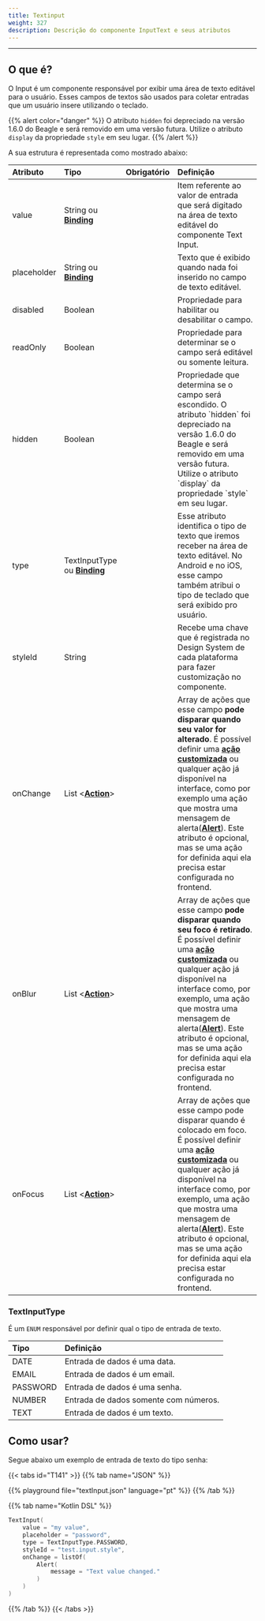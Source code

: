 ```yaml
---
title: Textinput
weight: 327
description: Descrição do componente InputText e seus atributos
---
```


---

## O que é?

O Input é um componente responsável por exibir uma área de texto editável para o usuário. Esses campos de textos são usados para coletar entradas que um usuário insere utilizando o teclado. 

{{% alert color="danger" %}}
O atributo `hidden` foi depreciado na versão 1.6.0 do Beagle e será removido em uma versão futura. Utilize o atributo `display` da propriedade `style` em seu lugar.
{{% /alert %}}

A sua estrutura é representada como mostrado abaixo: 

<table>
  <thead>
    <tr>
      <th style="text-align:left"><strong>Atributo</strong>
      </th>
      <th style="text-align:left"><strong>Tipo</strong>
      </th>
      <th style="text-align:center"><strong>Obrigatório</strong></th>
      <th style="text-align:left"><strong>Defini&#xE7;&#xE3;o</strong>
      </th>
    </tr>
  </thead>
  <tbody>
    <tr>
      <td style="text-align:left">value</td>
      <td style="text-align:left">
        String ou
        <a href="../../contexto/#bindings"><strong>Binding</strong></a>
      </td>
      <td style="text-align:center"></td>
      <td style="text-align:left">Item referente ao valor de entrada que ser&#xE1; digitado na &#xE1;rea
        de texto edit&#xE1;vel do componente Text Input.</td>
    </tr>
    <tr>
      <td style="text-align:left">placeholder</td>
      <td style="text-align:left">
        String ou
        <a href="../../contexto/#bindings"><strong>Binding</strong></a>
      </td>
      <td style="text-align:center"></td>
      <td style="text-align:left">Texto que &#xE9; exibido quando nada foi inserido no campo de texto edit&#xE1;vel.</td>
    </tr>
    <tr>
      <td style="text-align:left">disabled</td>
      <td style="text-align:left">Boolean</td>
      <td style="text-align:center"></td>
      <td style="text-align:left">Propriedade para habilitar ou desabilitar o campo.</td>
    </tr>
    <tr>
      <td style="text-align:left">readOnly</td>
      <td style="text-align:left">Boolean</td>
      <td style="text-align:center"></td>
      <td style="text-align:left">Propriedade para determinar se o campo ser&#xE1; edit&#xE1;vel ou somente
        leitura.</td>
    </tr>
    <tr>
      <td style="text-align:left">hidden</td>
      <td style="text-align:left">Boolean</td>
      <td style="text-align:center"></td>
      <td style="text-align:left">Propriedade que determina se o campo ser&#xE1; escondido. O atributo `hidden` foi depreciado na versão 1.6.0 do Beagle e será removido em uma versão futura. Utilize o atributo `display` da propriedade `style` em seu lugar.</td>
    </tr>
    <tr>
      <td style="text-align:left">type</td>
      <td style="text-align:left">TextInputType ou <a href="../../contexto/#bindings"><strong>Binding</strong></a></td>
      <td
      style="text-align:center"></td>
        <td style="text-align:left">Esse atributo identifica o tipo de texto que iremos receber na &#xE1;rea
          de texto edit&#xE1;vel. No Android e no iOS, esse campo tamb&#xE9;m atribui
          o tipo de teclado que ser&#xE1; exibido pro usu&#xE1;rio.</td>
    </tr>
    <tr>
      <td style="text-align:left">styleId</td>
      <td style="text-align:left">String</td>
      <td style="text-align:center"></td>
      <td style="text-align:left">Recebe uma chave que &#xE9; registrada no Design System de cada plataforma
        para fazer customiza&#xE7;&#xE3;o no componente.</td>
    </tr>
    <tr>
      <td style="text-align:left">onChange</td>
      <td style="text-align:left">List &lt;<a href="../../acoes/"><strong>Action</strong></a>&gt;</td>
      <td style="text-align:center"></td>
      <td style="text-align:left">
        Array de a&#xE7;&#xF5;es que esse campo <strong>pode disparar quando seu valor for alterado</strong>.
          &#xC9; poss&#xED;vel definir uma <a href="../../../features/criacao-de-novas-acoes"><strong>a&#xE7;&#xE3;o customizada</strong></a><strong> </strong>ou
          qualquer a&#xE7;&#xE3;o j&#xE1; dispon&#xED;vel na interface, como por
          exemplo uma a&#xE7;&#xE3;o que mostra uma mensagem de alerta(<a href="../../acoes/alert"><strong>Alert</strong></a>).
        Este atributo &#xE9; opcional, mas se uma a&#xE7;&#xE3;o for definida
          aqui ela precisa estar configurada no frontend.
      </td>
    </tr>
    <tr>
      <td style="text-align:left">onBlur</td>
      <td style="text-align:left">List &lt;<a href="../../acoes/"><strong>Action</strong></a>&gt;</td>
      <td style="text-align:center"></td>
      <td style="text-align:left">
        Array de a&#xE7;&#xF5;es que esse campo <strong>pode disparar quando seu foco &#xE9; retirado</strong>.
          &#xC9; poss&#xED;vel definir uma <a href="../../../features/criacao-de-novas-acoes"><strong>a&#xE7;&#xE3;o customizada</strong></a><strong> </strong>ou
          qualquer a&#xE7;&#xE3;o j&#xE1; dispon&#xED;vel na interface como, por
          exemplo, uma a&#xE7;&#xE3;o que mostra uma mensagem de alerta(<a href="../../acoes/alert"><strong>Alert</strong></a>).
        Este atributo &#xE9; opcional, mas se uma a&#xE7;&#xE3;o for definida
          aqui ela precisa estar configurada no frontend.
      </td>
    </tr>
    <tr>
      <td style="text-align:left">onFocus</td>
      <td style="text-align:left">List &lt;<a href="../../acoes/"><strong>Action</strong></a>&gt;</td>
      <td style="text-align:center"></td>
      <td style="text-align:left">
        Array de a&#xE7;&#xF5;es que esse campo pode disparar quando &#xE9; colocado
          em foco. &#xC9; poss&#xED;vel definir uma <a href="../../../features/criacao-de-novas-acoes"><strong>a&#xE7;&#xE3;o customizada</strong></a><strong> </strong>ou
          qualquer a&#xE7;&#xE3;o j&#xE1; dispon&#xED;vel na interface como, por exemplo, uma a&#xE7;&#xE3;o que mostra uma mensagem de alerta(<a href="../../acoes/alert"><strong>Alert</strong></a>).
        Este atributo &#xE9; opcional, mas se uma a&#xE7;&#xE3;o for definida
          aqui ela precisa estar configurada no frontend.
      </td>
    </tr>
  </tbody>
</table>

### TextInputType

É um `ENUM` responsável por definir qual o tipo de entrada de texto.

| Tipo | Definição |
| :--- | :--- |
| DATE | Entrada de dados é uma data. |
| EMAIL | Entrada de dados é um email. |
| PASSWORD | Entrada de dados é uma senha. |
| NUMBER | Entrada de dados somente com números. |
| TEXT | Entrada de dados é um texto. |

## Como usar?

Segue abaixo um exemplo de entrada de texto do tipo senha:

{{< tabs id="T141" >}}
{{% tab name="JSON" %}}
<!-- json-playground:textInput.json
{
 "_beagleComponent_": "beagle:textInput",
 "value": "my value",
 "placeholder": "user@test.com.br",
 "type": "email",
 "onChange": [
    {
      "_beagleAction_": "beagle:alert",
      "message": "Changing input"
      }
  ]
}
-->
{{% playground file="textInput.json" language="pt" %}}
{{% /tab %}}

{{% tab name="Kotlin DSL" %}}
```kotlin
TextInput(
    value = "my value", 
    placeholder = "password", 
    type = TextInputType.PASSWORD, 
    styleId = "test.input.style",
    onChange = listOf(
        Alert(
            message = "Text value changed."
        )
    )
)
```
{{% /tab %}}
{{< /tabs >}}
